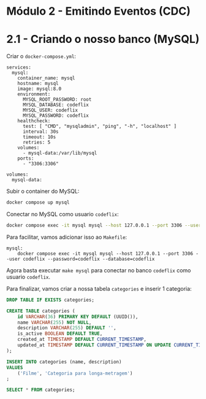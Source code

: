 # Módulo 2 - Emitindo Eventos (CDC)

# 2.1 - Criando o nosso banco (MySQL)

Criar o `docker-compose.yml`:
```
services:
  mysql:
    container_name: mysql
    hostname: mysql
    image: mysql:8.0
    environment:
      MYSQL_ROOT_PASSWORD: root
      MYSQL_DATABASE: codeflix
      MYSQL_USER: codeflix
      MYSQL_PASSWORD: codeflix
    healthcheck:
      test: [ "CMD", "mysqladmin", "ping", "-h", "localhost" ]
      interval: 30s
      timeout: 10s
      retries: 5
    volumes:
      - mysql-data:/var/lib/mysql
    ports:
      - "3306:3306"

volumes:
  mysql-data:
```

Subir o container do MySQL:
```bash
docker compose up mysql
```

Conectar no MySQL como usuario `codeflix`:
```bash
docker compose exec -it mysql mysql --host 127.0.0.1 --port 3306 --user codeflix --password=codeflix --database=codeflix
```

Para facilitar, vamos adicionar isso ao `Makefile`:
```make
mysql:
	docker compose exec -it mysql mysql --host 127.0.0.1 --port 3306 --user codeflix --password=codeflix --database=codeflix
```

Agora basta executar `make mysql` para conectar no banco `codeflix` como usuario `codeflix`.

Para finalizar, vamos criar a nossa tabela `categories` e inserir 1 categoria:
```sql
DROP TABLE IF EXISTS categories;

CREATE TABLE categories (
    id VARCHAR(36) PRIMARY KEY DEFAULT (UUID()),
    name VARCHAR(255) NOT NULL,
    description VARCHAR(255) DEFAULT '',
    is_active BOOLEAN DEFAULT TRUE,
    created_at TIMESTAMP DEFAULT CURRENT_TIMESTAMP,
    updated_at TIMESTAMP DEFAULT CURRENT_TIMESTAMP ON UPDATE CURRENT_TIMESTAMP
);

INSERT INTO categories (name, description)
VALUES
    ('Filme', 'Categoria para longa-metragem')
;

SELECT * FROM categories;
```
